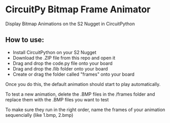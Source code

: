 # CircuitPy Bitmap Frame Animator
Display Bitmap Animations on the S2 Nugget in CircuitPython


## How to use:

* Install CircuitPython on your S2 Nugget
* Download the .ZIP file from this repo and open it
* Drag and drop the code.py file onto your board
* Drag and drop the /lib folder onto your board
* Create or drag the folder called "frames" onto your board

Once you do this, the default animation should start to play automatically.

To test a new animation, delete the .BMP files in the /frames folder and replace them with the .BMP files you want to test

To make sure they run in the right order, name the frames of your animation sequencially (like 1.bmp, 2.bmp) 
